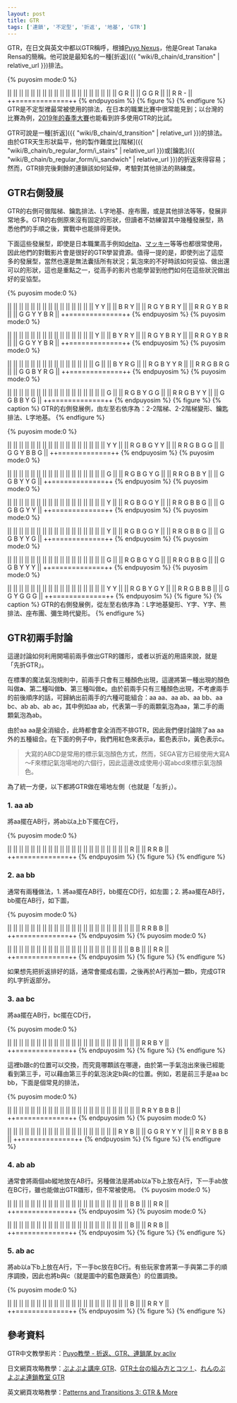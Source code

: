 ```yaml
---
layout: post
title: GTR
tags: ['連鎖', '不定型', '折返', '地基', 'GTR']
---
```


GTR，在日文與英文中都以GTR稱呼，根據[Puyo Nexus](https://puyonexus.com/wiki/Patterns_and_Transitions_3:_GTR_%26_More)，他是Great Tanaka Rensa的簡稱。他可說是最知名的一種[折返]({{ "wiki/B_chain/d_transition" | relative_url }})排法。

{% puyosim mode:0 %}
                 
||             ||
||             ||
||             ||
||             ||
||             ||
||             ||
||             ||
||             ||
||             ||
|| G R         ||
|| G G R       ||
|| R R -       ||
++=============++
{% endpuyosim %}
{% figure %}
{% endfigure %}
GTR是不定型裡最常被使用的排法，在日本的職業比賽中很常能見到；以台灣的比賽為例，[2019年的春季大賽](https://www.youtube.com/watch?v=PixL7IC_klA)也能看到許多使用GTR的比試。

GTR可說是一種[折返]({{ "wiki/B_chain/d_transition" | relative_url }})的排法。由於GTR天生形狀扁平，他的製作難度比[階梯]({{ "wiki/B_chain/b_regular_form/i_stairs" | relative_url }})或[鑰匙]({{ "wiki/B_chain/b_regular_form/ii_sandwich" | relative_url }})的折返來得容易；然而，GTR排完後剩餘的連鎖該如何延伸，考驗對其他排法的熟練度。 

## GTR右側發展

GTR的右側可做階梯、鑰匙排法、L字地基、座布團，或是其他排法等等，發展非常地多。GTR的右側原來沒有固定的形狀，但讀者不妨練習其中幾種發展型，熟悉他們的手順之後，實戰中也能排得更快。

下面這些發展型，即使是日本職業高手例如[delta](https://www.youtube.com/channel/UCjp023TT_em1TG7WnSKNG9w)、[マッキー](https://www.youtube.com/channel/UCuu-QRKPWp6yomlvygXcQbQ)等等也都很常使用，因此他們的對戰影片會是很好的GTR學習資源。值得一提的是，即使列出了這麼多的發展型，當然也還是無法囊括所有狀況；氣泡來的不好時該如何妥協、做出還可以的形狀，這也是重點之一，從高手的影片也能學習到他們如何在這些狀況做出好的妥協型。

{% puyosim mode:0 %}
                 
||             ||
||             ||
||             ||
||             ||
||             ||
||             ||
||             ||
||       Y Y   ||
||       B R Y ||
|| R G Y B R Y ||
|| R R G Y B R ||
|| G G Y Y B R ||
++=============++
{% endpuyosim %}
{% puyosim mode:0 %}
                 
||             ||
||             ||
||             ||
||             ||
||             ||
||             ||
||             ||
||         Y   ||
||     B Y R Y ||
|| R G Y B R Y ||
|| R R G Y B R ||
|| G G Y Y B R ||
++=============++
{% endpuyosim %}
{% puyosim mode:0 %}
                 
||             ||
||             ||
||             ||
||             ||
||             ||
||             ||
||             ||
||           G ||
||     B Y R G ||
|| R G B Y Y R ||
|| R R G B R G ||
|| G G B Y R G ||
++=============++
{% endpuyosim %}
{% puyosim mode:0 %}
                 
||             ||
||             ||
||             ||
||             ||
||             ||
||             ||
||             ||
||             ||
||           G ||
|| R G B Y G G ||
|| R R G B Y Y ||
|| G G B B Y G ||
++=============++
{% endpuyosim %}
{% figure %}
{% caption %}
GTR的右側發展例，由左至右依序為：2-2階梯、2-2階梯變形、鑰匙排法、L字地基。
{% endfigure %}

{% puyosim mode:0 %}
                 
||             ||
||             ||
||             ||
||             ||
||             ||
||             ||
||             ||
||             ||
||       Y   Y ||
|| R G B G Y Y ||
|| R R G B G G ||
|| G G Y B B G ||
++=============++
{% endpuyosim %}
{% puyosim mode:0 %}
                 
||             ||
||             ||
||             ||
||             ||
||             ||
||             ||
||             ||
||             ||
||         G   ||
|| R G B G Y G ||
|| R R G B B Y ||
|| G G B Y Y G ||
++=============++
{% endpuyosim %}
{% puyosim mode:0 %}
                 
||             ||
||             ||
||             ||
||             ||
||             ||
||             ||
||             ||
||             ||
||           Y ||
|| R G B G G Y ||
|| R R G B B G ||
|| G G B G Y Y ||
++=============++
{% endpuyosim %}
{% puyosim mode:0 %}
                 
||             ||
||             ||
||             ||
||             ||
||             ||
||             ||
||             ||
||             ||
||           Y ||
|| R G B G G Y ||
|| R R G B B G ||
|| G G B Y Y G ||
++=============++
{% endpuyosim %}
{% puyosim mode:0 %}
                 
||             ||
||             ||
||             ||
||             ||
||             ||
||             ||
||             ||
||             ||
||         G   ||
|| R G B G Y G ||
|| R R G B B G ||
|| G G B Y Y Y ||
++=============++
{% endpuyosim %}
{% puyosim mode:0 %}
                 
||             ||
||             ||
||             ||
||             ||
||             ||
||             ||
||             ||
||             ||
||         Y Y ||
|| R G B Y G Y ||
|| R R G B B B ||
|| G G Y G G G ||
++=============++
{% endpuyosim %}
{% figure %}
{% caption %}
GTR的右側發展例，從左至右依序為：L字地基變形、Y字、Y字、熊排法、座布團、彌生時代變形。
{% endfigure %}

## GTR初兩手討論

這邊討論如何利用開場前兩手做出GTR的雛形，或者以折返的用語來說，就是「先折GTR」。

在標準的魔法氣泡規則中，前兩手只會有三種顏色出現，這邊將第一種出現的顏色叫做**a**、第二種叫做**b**、第三種叫做**c**。由於前兩手只有三種顏色出現，不考慮兩手的前後順序的話，可歸納出前兩手的六種可能組合：aa aa、aa ab、aa bb、aa bc、ab ab、ab ac，其中例如aa ab，代表第一手的兩顆氣泡為aa，第二手的兩顆氣泡為ab。

由於aa aa是全消組合，此時都會拿全消而不排GTR，因此我們便討論除了aa aa外的五種組合。在下面的例子中，我們用紅色來表示a，藍色表示b，黃色表示c。

> 大寫的ABCD是常用的標示氣泡顏色方式，然而，SEGA官方已經使用大寫A～F來標記氣泡場地的六個行，因此這邊改成使用小寫abcd來標示氣泡顏色。

為了統一方便，以下都將GTR做在場地左側（也就是「左折」）。

### 1. aa ab

將aa擺在AB行，將ab以a上b下擺在C行，

{% puyosim mode:0 %}
                 
||             ||
||             ||
||             ||
||             ||
||             ||
||             ||
||             ||
||             ||
||             ||
||             ||
||     R       ||
|| R R B       ||
++=============++
{% endpuyosim %}
{% figure %}
{% endfigure %}

### 2. aa bb

通常有兩種做法，1. 將aa擺在AB行，bb擺在CD行，如左圖；2. 將aa擺在AB行，bb擺在AB行，如下圖，

{% puyosim mode:0 %}
                 
||             ||
||             ||
||             ||
||             ||
||             ||
||             ||
||             ||
||             ||
||             ||
||             ||
||             ||
|| R R B B     ||
++=============++
{% endpuyosim %}
{% puyosim mode:0 %}
                 
||             ||
||             ||
||             ||
||             ||
||             ||
||             ||
||             ||
||             ||
||             ||
||             ||
|| B B         ||
|| R R         ||
++=============++
{% endpuyosim %}
{% figure %}
{% endfigure %}

如果想先把折返排好的話，通常會擺成右圖，之後再於A行再加一顆b，完成GTR的L字折返部分。

### 3. aa bc

將aa擺在AB行，bc擺在CD行，

{% puyosim mode:0 %}
                 
||             ||
||             ||
||             ||
||             ||
||             ||
||             ||
||             ||
||             ||
||             ||
||             ||
||             ||
|| R R B Y     ||
++=============++
{% endpuyosim %}
{% figure %}
{% endfigure %}

這裡b跟c的位置可以交換，而究竟哪顆該在哪邊，由於第一手氣泡出來後已經能看到第三手，可以藉由第三手的氣泡決定b與c的位置。例如，若是前三手是aa bc bb，下面是個常見的排法，

{% puyosim mode:0 %}
                 
||             ||
||             ||
||             ||
||             ||
||             ||
||             ||
||             ||
||             ||
||             ||
||             ||
||             ||
|| R R Y B B B ||
++=============++
{% endpuyosim %}
{% puyosim mode:0 %}
                 
||             ||
||             ||
||             ||
||             ||
||             ||
||             ||
||             ||
||             ||
||             ||
||   R Y   B   ||
|| G G R Y Y Y ||
|| R R Y B B B ||
++=============++
{% endpuyosim %}
{% figure %}
{% endfigure %}

### 4. ab ab

通常會將兩個ab縱地放在AB行。另種做法是將ab以a下b上放在A行，下一手ab放在BC行，雖也能做出GTR雛形，但不常被使用。
{% puyosim mode:0 %}
                 
||             ||
||             ||
||             ||
||             ||
||             ||
||             ||
||             ||
||             ||
||             ||
||             ||
|| B B         ||
|| R R         ||
++=============++
{% endpuyosim %}
{% puyosim mode:0 %}
                 
||             ||
||             ||
||             ||
||             ||
||             ||
||             ||
||             ||
||             ||
||             ||
||             ||
|| B           ||
|| R R B       ||
++=============++
{% endpuyosim %}
{% figure %}
{% endfigure %}

### 5. ab ac

將ab以a下b上放在A行，下一手bc放在BC行。有些玩家會將第一手與第二手的順序調換，因此也將b與c（就是圖中的藍色跟黃色）的位置調換。

{% puyosim mode:0 %}
                 
||             ||
||             ||
||             ||
||             ||
||             ||
||             ||
||             ||
||             ||
||             ||
||             ||
|| B           ||
|| R R Y       ||
++=============++
{% endpuyosim %}
{% figure %}
{% endfigure %}

## 參考資料

GTR中文教學影片：[Puyo教學 - 折返、GTR、連鎖尾 by acliv](https://www.youtube.com/watch?v=VvUC88qDAFg)

日文網頁攻略教學：[ぷよぷよ講座  GTR](http://alg-d.com/game/puyo/chain5.html)、[GTR土台の組み方とコツ！](https://jiyu-cho.com/puyopuyo-gtr)、[れんのぷよぷよ連鎖教室 GTR](http://ren-channnel.com/gtr/)

英文網頁攻略教學：[Patterns and Transitions 3: GTR & More](https://puyonexus.com/wiki/Patterns_and_Transitions_3:_GTR_%26_More)
